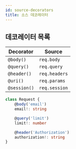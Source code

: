 ```yaml
---
id: source-decorators
title: 소스 데코레이터
---
```


## 데코레이터 목록

| Decorator    | Source        |
| ------------ | ------------- |
| `@body()`    | `req.body`    |
| `@query()`   | `req.query`   |
| `@header()`  | `req.headers` |
| `@uri()`     | `req.params`  |
| `@session()` | `req.session` |


```typescript
class Request {
    @body('email')
    email!: string

    @query('limit')
    limit!: number

    @header('Authorization')
    authorization!: string
}
```